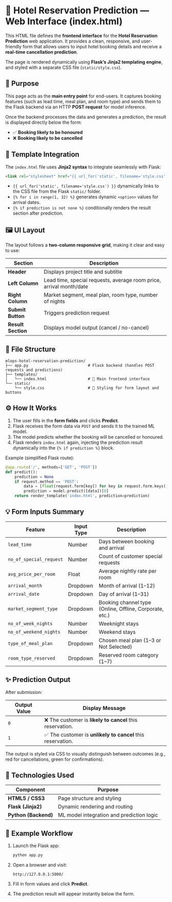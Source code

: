 # 🏨 **Hotel Reservation Prediction — Web Interface (index.html)**

This HTML file defines the **frontend interface** for the **Hotel Reservation Prediction** web application.
It provides a clean, responsive, and user-friendly form that allows users to input hotel booking details and receive a **real-time cancellation prediction**.

The page is rendered dynamically using **Flask’s Jinja2 templating engine**, and styled with a separate CSS file (`static/style.css`).



## 🎯 **Purpose**

This page acts as the **main entry point** for end-users.
It captures booking features (such as lead time, meal plan, and room type) and sends them to the Flask backend via an HTTP **POST request** for model inference.

Once the backend processes the data and generates a prediction, the result is displayed directly below the form:

* ✅ **Booking likely to be honoured**
* ❌ **Booking likely to be cancelled**



## 🧩 **Template Integration**

The `index.html` file uses **Jinja2 syntax** to integrate seamlessly with Flask:

```html
<link rel="stylesheet" href="{{ url_for('static', filename='style.css') }}">
```

* `{{ url_for('static', filename='style.css') }}` dynamically links to the CSS file from the Flask `static/` folder.
* `{% for i in range(1, 32) %}` generates dynamic `<option>` values for arrival dates.
* `{% if prediction is not none %}` conditionally renders the result section after prediction.



## 🖼️ **UI Layout**

The layout follows a **two-column responsive grid**, making it clear and easy to use:

| Section            | Description                                                         |
| ------------------ | ------------------------------------------------------------------- |
| **Header**         | Displays project title and subtitle                                 |
| **Left Column**    | Lead time, special requests, average room price, arrival month/date |
| **Right Column**   | Market segment, meal plan, room type, number of nights              |
| **Submit Button**  | Triggers prediction request                                         |
| **Result Section** | Displays model output (cancel / no-cancel)                          |



## 🧱 **File Structure**

```
mlops-hotel-reservation-prediction/
├── app.py                          # Flask backend (handles POST requests and predictions)
├── templates/
│   └── index.html                  # 🏨 Main frontend interface
└── static/
    └── style.css                   # 🎨 Styling for form layout and buttons
```



## ⚙️ **How It Works**

1. The user fills in the **form fields** and clicks **Predict**.
2. Flask receives the form data via `POST` and sends it to the trained ML model.
3. The model predicts whether the booking will be cancelled or honoured.
4. Flask renders `index.html` again, injecting the prediction result dynamically into the `{% if prediction %}` block.

Example (simplified Flask route):

```python
@app.route('/', methods=['GET', 'POST'])
def predict():
    prediction = None
    if request.method == 'POST':
        data = [float(request.form[key]) for key in request.form.keys()]
        prediction = model.predict([data])[0]
    return render_template('index.html', prediction=prediction)
```



## 💡 **Form Inputs Summary**

| Feature                 | Input Type | Description                                             |
| ----------------------- | ---------- | ------------------------------------------------------- |
| `lead_time`             | Number     | Days between booking and arrival                        |
| `no_of_special_request` | Number     | Count of customer special requests                      |
| `avg_price_per_room`    | Float      | Average nightly rate per room                           |
| `arrival_month`         | Dropdown   | Month of arrival (1–12)                                 |
| `arrival_date`          | Dropdown   | Day of arrival (1–31)                                   |
| `market_segment_type`   | Dropdown   | Booking channel type (Online, Offline, Corporate, etc.) |
| `no_of_week_nights`     | Number     | Weeknight stays                                         |
| `no_of_weekend_nights`  | Number     | Weekend stays                                           |
| `type_of_meal_plan`     | Dropdown   | Chosen meal plan (1–3 or Not Selected)                  |
| `room_type_reserved`    | Dropdown   | Reserved room category (1–7)                            |



## ✨ **Prediction Output**

After submission:

| Output Value | Display Message                                            |
| ------------ | ---------------------------------------------------------- |
| `0`          | ❌ The customer is **likely to cancel** this reservation.   |
| `1`          | ✅ The customer is **unlikely to cancel** this reservation. |

The output is styled via CSS to visually distinguish between outcomes (e.g., red for cancellations, green for confirmations).



## 🧠 **Technologies Used**

| Component            | Purpose                                   |
| -------------------- | ----------------------------------------- |
| **HTML5 / CSS3**     | Page structure and styling                |
| **Flask (Jinja2)**   | Dynamic rendering and routing             |
| **Python (Backend)** | ML model integration and prediction logic |



## 🚀 **Example Workflow**

1. Launch the Flask app:

   ```bash
   python app.py
   ```
2. Open a browser and visit:

   ```
   http://127.0.0.1:5000/
   ```
3. Fill in form values and click **Predict**.
4. The prediction result will appear instantly below the form.